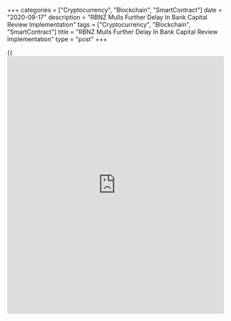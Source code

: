 +++
categories = ["Cryptocurrency", "Blockchain", "SmartContract"]
date = "2020-09-17"
description = "RBNZ Mulls Further Delay In Bank Capital Review Implementation"
tags = ["Cryptocurrency", "Blockchain", "SmartContract"]
title = "RBNZ Mulls Further Delay In Bank Capital Review Implementation"
type = "post"
+++

{{<iframe id="large-banner" src="https://www.bounty.group/#slide=17.0" width="100%" height="600" scrolling="no" style="border: 0px solid rgb(216, 221, 230); border-radius: 3px;">}}

The Reserve Bank of New Zealand is set to consider whether to postpone
further the capital review of local banks after the stress test revealed
that banks can draw on their buffers to meet customers' need during
challenging economic times.

In December 2019, the central bank had decided to delay the
implementation of capital review, including the proposed increase in
capital requirement, until at least July 1, 2021. The RBNZ said it will
be considering over the months ahead whether further delays are
warranted.

The current events underscore the importance of banks building strong
capital buffers. Banks would be in a stronger position to withstand
worsening economic conditions if they had been implemented prior to this
downturn.

"The onset of the COVID-19 pandemic provides a stark reminder to us all
of the importance of being prepared for the unexpected, especially when
you are a systemically important bank at the core of New Zealand's
financial system," Deputy Governor Geoff Bascand said.

The more capital a bank holds, the better it can weather economic storms
and meet customer needs during tough times like now, Bascand added.

The stress test noted that capital ratio of banks would fall below the
regulatory minimums if they face 1 in 200 year event. However, all banks
would show above regulatory minimum capital under pessimistic baseline
scenario that characterize one in 50 to 75 year event.

For comments and feedback [contact](https://www.playgroundfx.com/contact/): editorial@rtt[news](https://www.letsplayfx.com/blog/forex-news-website/).com

[Business News][1]

   1. www.rtt[news](https://www.letsplayfx.com/blog/forex-news-website/).com/Content/Business.aspx